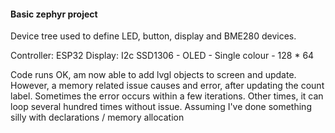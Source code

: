 #### Basic zephyr project

Device tree used to define LED, button, display and BME280 devices.

Controller: ESP32
Display: I2c SSD1306 - OLED - Single colour - 128 * 64

Code runs OK, am now able to add lvgl objects to screen and update.
However, a memory related issue causes and error, after updating the count label.  Sometimes the error occurs within a few iterations.  Other times, it can loop several hundred times without issue. Assuming I've done something silly with declarations / memory allocation